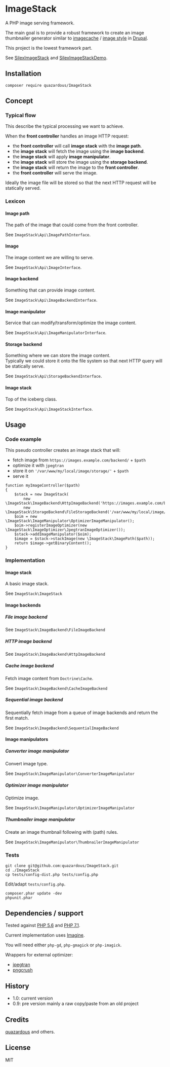 # ImageStack
A PHP image serving framework.

The main goal is to provide a robust framework to create an image thumbnailer generator similar to [imagecache](https://www.drupal.org/project/imagecache) / [image style](https://www.drupal.org/docs/8/core/modules/image/working-with-images) in [Drupal](https://www.drupal.org/).

This project is the lowest framework part.

See [SilexImageStack](https://github.com/quazardous/SilexImageStack) and [SilexImageStackDemo](https://github.com/quazardous/SilexImageStackDemo).

## Installation

    composer require quazardous/ImageStack

## Concept
### Typical flow
This describe the typical processing we want to achieve.

When the **front controller** handles an image HTTP request:

  - the **front controller** will call **image stack** with the **image path**.
  - the **image stack** will fetch the image using the **image backend**.
  - the **image stack** will apply **image manipulator**.
  - the **image stack** will store the image using the **storage backend**.
  - the **image stack** will return the image to the **front controller**.
  - the **front controller** will serve the image.

Ideally the image file will be stored so that the next HTTP request will be statically served.

### Lexicon

#### Image path
The path of the image that could come from the front controller.

See `ImageStack\Api\ImagePathInterface`.

#### Image
The image content we are willing to serve.

See `ImageStack\Api\ImageInterface`.

#### Image backend
Something that can provide image content.

See `ImageStack\Api\ImageBackendInterface`.

#### Image manipulator
Service that can modify/transform/optimize the image content.

See `ImageStack\Api\ImageManipulatorInterface`.

#### Storage backend
Something where we can store the image content.  
Typically we could store it onto the file system so that next HTTP query will be statically serve.

See `ImageStack\Api\StorageBackendInterface`.

#### Image stack
Top of the iceberg class.

See `ImageStack\Api\ImageStackInterface`.

## Usage

### Code example

This pseudo controller creates an image stack that will:
  - fetch image from `https://images.example.com/backend/` + `$path`
  - optimize it with `jpegtran`
  - store it on `'/var/www/my/local/image/storage/'` + `$path`
  - serve it


```
function myImageController($path)
{
    $stack = new ImageStack(
        new \ImageStack\ImageBackend\HttpImageBackend('https://images.example.com/backend/'),
        new \ImageStack\StorageBackend\FileStorageBackend('/var/www/my/local/image/storage/'));
    $oim = new \ImageStack\ImageManipulator\OptimizerImageManipulator();
    $oim->registerImageOptimizer(new \ImageStack\ImageOptimizer\JpegtranImageOptimizer());
    $stack->addImageManipulator($oim);
    $image = $stack->stackImage(new \ImageStack\ImagePath($path));
    return $image->getBinaryContent();
}

```

### Implementation

#### Image stack
A basic image stack.

See `ImageStack\ImageStack`

#### Image backends
##### File image backend
See `ImageStack\ImageBackend\FileImageBackend`

##### HTTP image backend
See `ImageStack\ImageBackend\HttpImageBackend`

##### Cache image backend
Fetch image content from `Doctrine\Cache`.

See `ImageStack\ImageBackend\CacheImageBackend`

##### Sequential image backend
Sequentially fetch image from a queue of image backends and return the first match.

See `ImageStack\ImageBackend\SequentialImageBackend`

#### Image manipulators
##### Converter image manipulator
Convert image type.

See `ImageStack\ImageManipulator\ConverterImageManipulator`

##### Optimizer image manipulator
Optimize image.

See `ImageStack\ImageManipulator\OptimizerImageManipulator`

##### Thumbnailer image manipulator
Create an image thumbnail following with (path) rules.

See `ImageStack\ImageManipulator\ThumbnailerImageManipulator`

### Tests

```
git clone git@github.com:quazardous/ImageStack.git
cd ./ImageStack
cp tests/config-dist.php tests/config.php
```
Edit/adapt `tests/config.php`.

```
composer.phar update -dev
phpunit.phar
```

## Dependencies / support
Tested against [PHP 5.6](http://php.net/) and [PHP 7.1](http://php.net/).

Current implementation uses [Imagine](https://github.com/avalanche123/Imagine).

You will need either `php-gd`, `php-gmagick` or `php-imagick`.

Wrappers for external optimizer:
  - [jpegtran](http://jpegclub.org/jpegtran/)
  - [pngcrush](https://pmt.sourceforge.io/pngcrush/)

## History

  - 1.0: current version
  - 0.9: pre version mainly a raw copy/paste from an old project

## Credits
[quazardous](https://github.com/quazardous) and others.

## License
MIT
